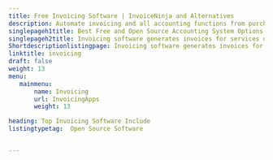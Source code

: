 ```yaml
---
title: Free Invoicing Software | InvoiceNinja and Alternatives
description: Automate invoicing and all accounting functions from purchase to sales. Streamline book keeping with transparency in cash flows with insightful reporting.
singlepageh1title: Best Free and Open Source Accounting System Options
singlepageh2title: Invoicing software generates invoices for services or products, and keeps track of cash flow. Improve finance management with automated book keeping processes.
Shortdescriptionlistingpage: Invoicing software generates invoices for services or products, and keeps track of cash flow. Improve finance management with automated book keeping processes.
linktitle: invoicing
draft: false
weight: 13
menu:
   mainmenu: 
       name: Invoicing
       url: InvoicingApps
       weight: 13

heading: Top Invoicing Software Include
listingtypetag:  Open Source Software


---
```



